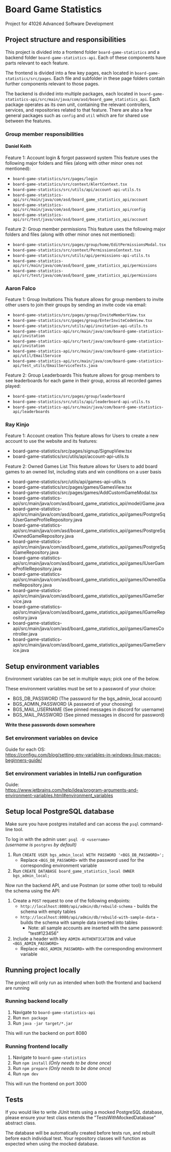# Board Game Statistics
Project for 41026 Advanced Software Development

## Project structure and responsibilities
This project is divided into a frontend folder `board-game-statistics` and a backend folder `board-game-statistics-api`.
Each of these components have parts relevant to each feature.

The frontend is divided into a few key pages, each located in `board-game-statistics/src/pages`.
Each file and subfolder in these page folders contain further components relevant to those pages.

The backend is divided into multiple packages, each located in `board-game-statistics-api/src/main/java/com/asd/board_game_statistics_api`.
Each package operates as its own unit, containing the relevant controllers, services, and repositories related to that feature.
There are also a few general packages such as `config` and `util` which are for shared use between the features.

### Group member responsibilities

#### Daniel Keith
Feature 1: Account login & forgot password system
This feature uses the following major folders and files (along with other minor ones not mentioned):
- `board-game-statistics/src/pages/login`
- `board-game-statistics/src/context/AlertContext.tsx`
- `board-game-statistics/src/utils/api/account-api-utils.ts`
- `board-game-statistics-api/src/main/java/com/asd/board_game_statistics_api/account`
- `board-game-statistics-api/src/main/java/com/asd/board_game_statistics_api/config`
- `board-game-statistics-api/src/test/java/com/asd/board_game_statistics_api/account`

Feature 2: Group member permissions
This feature uses the following major folders and files (along with other minor ones not mentioned):
- `board-game-statistics/src/pages/group/home/EditPermissionsModal.tsx`
- `board-game-statistics/src/context/PermissionsContext.tsx`
- `board-game-statistics/src/utils/api/permissions-api-utils.ts`
- `board-game-statistics-api/src/main/java/com/asd/board_game_statistics_api/permissions`
- `board-game-statistics-api/src/test/java/com/asd/board_game_statistics_api/permissions`

### Aaron Falco
Feature 1: Group Invitations
This feature allows for group members to invite other users to join their groups by sending an invite code via email:
- `board-game-statistics/src/pages/group/InviteMemberView.tsx`
- `board-game-statistics/src/pages/group/EnterInviteCodeView.tsx`
- `board-game-statistics/src/utils/api/invitation-api-utils.ts`
- `board-game-statistics-api/src/main/java/com/board-game-statistics-api/invitation`
- `board-game-statistics-api/src/test/java/com/board-game-statistics-api/invitation`
- `board-game-statistics-api/src/main/java/com/board-game-statistics-api/util/EmailService`
- `board-game-statistics-api/src/main/java/com/board-game-statistics-api/test_utils/EmailServiceTests.java`

Feature 2: Group Leaderboards
This feature allows for group members to see leaderboards for each game in their group, across all recorded games played:
- `board-game-statistics/src/pages/group/leaderboard`
- `board-game-statistics/src/utils/api/leaderboard-api-utils.ts`
- `board-game-statistics-api/src/main/java/com/board-game-statistics-api/leaderboards`

### Ray Kinjo

Feature 1: Account creation
This feature allows for Users to create a new account to use the website and its features:

- board-game-statistics/src/pages/signup/SignupView.tsx
- board-game-statistics/src/utils/api/account-api-utils.ts

Feature 2: Owned Games List
This feature allows for Users to add board games to an owned list, including stats and win conditions on a user basis

- board-game-statistics/src/utils/api/games-api-utils.ts
- board-game-statistics/src/pages/games/GamesView.tsx
- board-game-statistics/src/pages/games/AddCustomGameModal.tsx
- board-game-statistics-api/src/main/java/com/asd/board_game_statistics_api/model/Game.java
- board-game-statistics-api/src/main/java/com/asd/board_game_statistics_api/games/PostgreSqlUserGameProfileRepository.java
- board-game-statistics-api/src/main/java/com/asd/board_game_statistics_api/games/PostgreSqlOwnedGameRepository.java
- board-game-statistics-api/src/main/java/com/asd/board_game_statistics_api/games/PostgreSqlGameRepository.java
- board-game-statistics-api/src/main/java/com/asd/board_game_statistics_api/games/IUserGameProfileRepository.java
- board-game-statistics-api/src/main/java/com/asd/board_game_statistics_api/games/IOwnedGameRepository.java
- board-game-statistics-api/src/main/java/com/asd/board_game_statistics_api/games/IGameService.java
- board-game-statistics-api/src/main/java/com/asd/board_game_statistics_api/games/IGameRepository.java
- board-game-statistics-api/src/main/java/com/asd/board_game_statistics_api/games/GamesController.java
- board-game-statistics-api/src/main/java/com/asd/board_game_statistics_api/games/GameService.java

## Setup environment variables
Environment variables can be set in multiple ways; pick one of the below.

These environment variables must be set to a password of your choice:
- BGS_DB_PASSWORD (The password for the bgs_admin_local account)
- BGS_ADMIN_PASSWORD (A password of your choosing)
- BGS_MAIL_USERNAME (See pinned messages in discord for username)
- BGS_MAIL_PASSWORD (See pinned messages in discord for password)

**Write these passwords down somewhere**


### Set environment variables on device
Guide for each OS:  
https://configu.com/blog/setting-env-variables-in-windows-linux-macos-beginners-guide/


### Set environment variables in IntelliJ run configuration
Guide:  
https://www.jetbrains.com/help/idea/program-arguments-and-environment-variables.html#environment_variables


## Setup local PostgreSQL database
Make sure you have postgres installed and can access the `psql` command-line tool.

To log in with the admin user: `psql -U <username>`  
*(username is* `postgres` *by default)*

1. Run `CREATE USER bgs_admin_local WITH PASSWORD '<BGS_DB_PASSWORD>';`
   * Replace `<BGS_DB_PASSWORD>` with the password used for the corresponding environment variable
2. Run `CREATE DATABASE board_game_statistics_local OWNER bgs_admin_local;`

Now run the backend API, and use Postman (or some other tool) to rebuild the schema using the API:
1. Create a `POST` request to one of the following endpoints:
    - `http://localhost:8080/api/admin/db/rebuild-schema` - builds the schema with empty tables
    - `http://localhost:8080/api/admin/db/rebuild-with-sample-data` - builds the schema with sample data inserted into tables
        - Note: all sample accounts are inserted with the same password: "test#123456"
2. Include a header with key `ADMIN-AUTHENTICATION` and value `<BGS_ADMIN_PASSWORD>`
   * Replace `<BGS_ADMIN_PASSWORD>` with the corresponding environment variable

## Running project locally
The project will only run as intended when both the frontend and backend are running

### Running backend locally
1. Navigate to `board-game-statistics-api`
2. Run `mvn package`
3. Run `java -jar target/*.jar`

This will run the backend on port 8080

### Running frontend locally
1. Navigate to `board-game-statistics`
2. Run `npm install` *(Only needs to be done once)*
3. Run `npm prepare` *(Only needs to be done once)*
4. Run `npm dev`

This will run the frontend on port 3000

## Tests
If you would like to write JUnit tests using a mocked PostgreSQL database, please ensure your test class extends the "TestsWithMockedDatabase" abstract class.

The database will be automatically created before tests run, and rebuilt before each individual test. Your repository classes will function as expected when using the mocked database.

